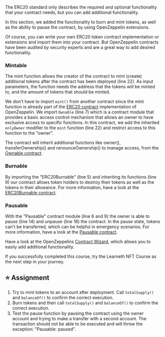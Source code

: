 The ERC20 standard only describes the required and optional functionality that your contract needs, but you can add additional functionality.

In this section, we added the functionality to burn and mint tokens, as well as the ability to pause the contract, by using OpenZeppelin extensions.

Of course, you can write your own ERC20 token contract implementation or extensions and import them into your contract. But OpenZeppelin contracts have been audited by security experts and are a great way to add desired functionality.

### Mintable

The mint function allows the creator of the contract to mint (create) additional tokens after the contract has been deployed (line 22). As input parameters, the function needs the address that the tokens will be minted to, and the amount of tokens that should be minted.

We don't have to import `mint()` from another contract since the mint function is already part of the <a href="https://github.com/OpenZeppelin/openzeppelin-contracts/blob/master/contracts/token/ERC20/ERC20.sol" target="_blank">ERC20 contract</a> implementation of OpenZeppelin. We import `Ownable` (line 7) which is a contract module that provides a basic access control mechanism that allows an owner to have exclusive access to specific functions. In this contract, we add the inherited `onlyOwner` modifier to the `mint` function (line 22) and restrict access to this function to the "owner".

The contract will inherit additional functions like owner(), transferOwnership() and renounceOwnership() to manage access, from the <a href="https://github.com/OpenZeppelin/openzeppelin-contracts/blob/master/contracts/access/Ownable.sol" target="_blank">Ownable contract</a>.

### Burnable

By importing the "ERC20Burnable" (line 5) and inheriting its functions (line 9) our contract allows token holders to destroy their tokens as well as the tokens in their allowance.
For more information, have a look at the <a href="https://github.com/OpenZeppelin/openzeppelin-contracts/blob/master/contracts/token/ERC20/extensions/ERC20Burnable.sol" target="_blank">ERC20Burnable contract</a>.

### Pausable

With the "Pausable" contract module (line 6 and 9) the owner is able to pause (line 14) and unpause (line 18) the contract. In the pause state, tokens can't be transferred, which can be helpful in emergency scenarios.
For more information, have a look at the <a href="https://github.com/OpenZeppelin/openzeppelin-contracts/blob/master/contracts/security/Pausable.sol" target="_blank">Pausable contract</a>.

Have a look at the OpenZeppelins <a href="https://docs.openzeppelin.com/contracts/4.x/wizard" target="_blank">Contract Wizard</a>, which allows you to easily add additional functionality.

If you successfully completed this course, try the Learneth NFT Course as the next step in your journey.

## ⭐️ Assignment

1. Try to mint tokens to an account after deployment. Call `totalSupply()` and `balanceOf()` to confirm the correct execution.
2. Burn tokens and then call `totalSupply()` and `balanceOf()` to confirm the correct execution.
3. Test the pause function by pausing the contract using the owner account and trying to make a transfer with a second account. The transaction should not be able to be executed and will throw the exception: "Pausable: paused".
